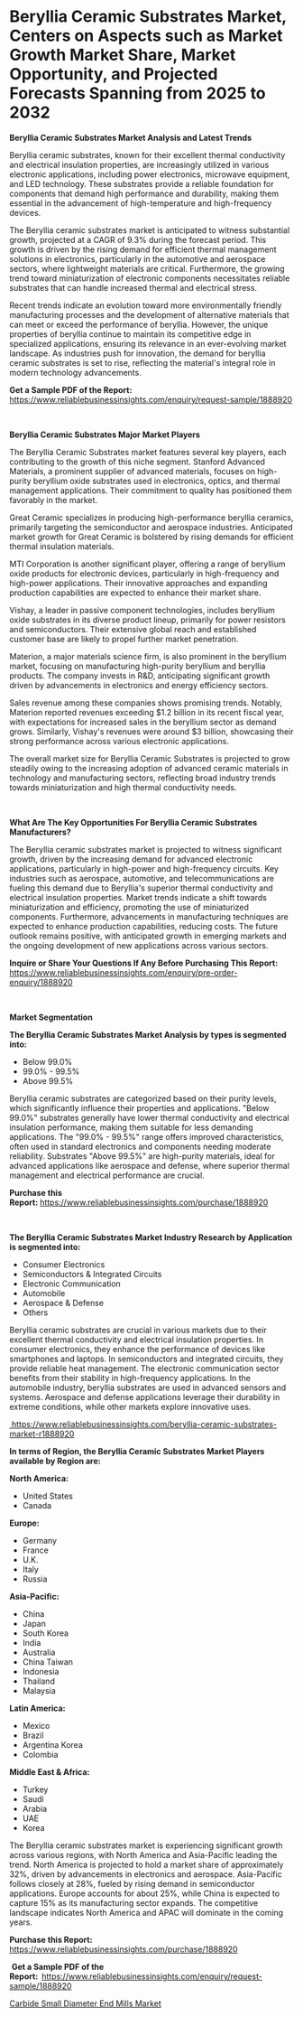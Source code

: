 <p><h1>Beryllia Ceramic Substrates Market, Centers on Aspects such as Market Growth Market Share, Market Opportunity, and Projected Forecasts Spanning from 2025 to 2032</h1></p><p><strong>Beryllia Ceramic Substrates Market Analysis and Latest Trends</strong></p>
<p><p>Beryllia ceramic substrates, known for their excellent thermal conductivity and electrical insulation properties, are increasingly utilized in various electronic applications, including power electronics, microwave equipment, and LED technology. These substrates provide a reliable foundation for components that demand high performance and durability, making them essential in the advancement of high-temperature and high-frequency devices.</p><p>The Beryllia ceramic substrates market is anticipated to witness substantial growth, projected at a CAGR of 9.3% during the forecast period. This growth is driven by the rising demand for efficient thermal management solutions in electronics, particularly in the automotive and aerospace sectors, where lightweight materials are critical. Furthermore, the growing trend toward miniaturization of electronic components necessitates reliable substrates that can handle increased thermal and electrical stress.</p><p>Recent trends indicate an evolution toward more environmentally friendly manufacturing processes and the development of alternative materials that can meet or exceed the performance of beryllia. However, the unique properties of beryllia continue to maintain its competitive edge in specialized applications, ensuring its relevance in an ever-evolving market landscape. As industries push for innovation, the demand for beryllia ceramic substrates is set to rise, reflecting the material's integral role in modern technology advancements.</p></p>
<p><strong>Get a Sample PDF of the Report:&nbsp;</strong> <a href="https://www.reliablebusinessinsights.com/enquiry/request-sample/1888920?utm_campaign=3350&utm_medium=2&utm_source=Github&utm_content=ia&utm_term=28032025&utm_id=beryllia-ceramic-substrates">https://www.reliablebusinessinsights.com/enquiry/request-sample/1888920</a></p>
<p>&nbsp;</p>
<p><strong>Beryllia Ceramic Substrates Major Market Players</strong></p>
<p><p>The Beryllia Ceramic Substrates market features several key players, each contributing to the growth of this niche segment. Stanford Advanced Materials, a prominent supplier of advanced materials, focuses on high-purity beryllium oxide substrates used in electronics, optics, and thermal management applications. Their commitment to quality has positioned them favorably in the market.</p><p>Great Ceramic specializes in producing high-performance beryllia ceramics, primarily targeting the semiconductor and aerospace industries. Anticipated market growth for Great Ceramic is bolstered by rising demands for efficient thermal insulation materials.</p><p>MTI Corporation is another significant player, offering a range of beryllium oxide products for electronic devices, particularly in high-frequency and high-power applications. Their innovative approaches and expanding production capabilities are expected to enhance their market share.</p><p>Vishay, a leader in passive component technologies, includes beryllium oxide substrates in its diverse product lineup, primarily for power resistors and semiconductors. Their extensive global reach and established customer base are likely to propel further market penetration.</p><p>Materion, a major materials science firm, is also prominent in the beryllium market, focusing on manufacturing high-purity beryllium and beryllia products. The company invests in R&D, anticipating significant growth driven by advancements in electronics and energy efficiency sectors.</p><p>Sales revenue among these companies shows promising trends. Notably, Materion reported revenues exceeding $1.2 billion in its recent fiscal year, with expectations for increased sales in the beryllium sector as demand grows. Similarly, Vishay's revenues were around $3 billion, showcasing their strong performance across various electronic applications.</p><p>The overall market size for Beryllia Ceramic Substrates is projected to grow steadily owing to the increasing adoption of advanced ceramic materials in technology and manufacturing sectors, reflecting broad industry trends towards miniaturization and high thermal conductivity needs.</p></p>
<p>&nbsp;</p>
<p><strong>What Are The Key Opportunities For Beryllia Ceramic Substrates Manufacturers?</strong></p>
<p><p>The Beryllia ceramic substrates market is projected to witness significant growth, driven by the increasing demand for advanced electronic applications, particularly in high-power and high-frequency circuits. Key industries such as aerospace, automotive, and telecommunications are fueling this demand due to Beryllia's superior thermal conductivity and electrical insulation properties. Market trends indicate a shift towards miniaturization and efficiency, promoting the use of miniaturized components. Furthermore, advancements in manufacturing techniques are expected to enhance production capabilities, reducing costs. The future outlook remains positive, with anticipated growth in emerging markets and the ongoing development of new applications across various sectors.</p></p>
<p><strong>Inquire or Share Your Questions If Any Before Purchasing This Report:</strong> <a href="https://www.reliablebusinessinsights.com/enquiry/pre-order-enquiry/1888920?utm_campaign=3350&utm_medium=2&utm_source=Github&utm_content=ia&utm_term=28032025&utm_id=beryllia-ceramic-substrates">https://www.reliablebusinessinsights.com/enquiry/pre-order-enquiry/1888920</a></p>
<p>&nbsp;</p>
<p><strong>Market Segmentation</strong></p>
<p><strong>The Beryllia Ceramic Substrates Market Analysis by types is segmented into:</strong></p>
<p><ul><li>Below 99.0%</li><li>99.0% - 99.5%</li><li>Above 99.5%</li></ul></p>
<p><p>Beryllia ceramic substrates are categorized based on their purity levels, which significantly influence their properties and applications. "Below 99.0%" substrates generally have lower thermal conductivity and electrical insulation performance, making them suitable for less demanding applications. The "99.0% - 99.5%" range offers improved characteristics, often used in standard electronics and components needing moderate reliability. Substrates "Above 99.5%" are high-purity materials, ideal for advanced applications like aerospace and defense, where superior thermal management and electrical performance are crucial.</p></p>
<p><strong>Purchase this Report:&nbsp;</strong><a href="https://www.reliablebusinessinsights.com/purchase/1888920?utm_campaign=3350&utm_medium=2&utm_source=Github&utm_content=ia&utm_term=28032025&utm_id=beryllia-ceramic-substrates">https://www.reliablebusinessinsights.com/purchase/1888920</a></p>
<p>&nbsp;</p>
<p><strong>The Beryllia Ceramic Substrates Market Industry Research by Application is segmented into:</strong></p>
<p><ul><li>Consumer Electronics</li><li>Semiconductors & Integrated Circuits</li><li>Electronic Communication</li><li>Automobile</li><li>Aerospace & Defense</li><li>Others</li></ul></p>
<p><p>Beryllia ceramic substrates are crucial in various markets due to their excellent thermal conductivity and electrical insulation properties. In consumer electronics, they enhance the performance of devices like smartphones and laptops. In semiconductors and integrated circuits, they provide reliable heat management. The electronic communication sector benefits from their stability in high-frequency applications. In the automobile industry, beryllia substrates are used in advanced sensors and systems. Aerospace and defense applications leverage their durability in extreme conditions, while other markets explore innovative uses.</p></p>
<p><a href="https://www.reliablebusinessinsights.com/beryllia-ceramic-substrates-market-r1888920?utm_campaign=3350&utm_medium=2&utm_source=Github&utm_content=ia&utm_term=28032025&utm_id=beryllia-ceramic-substrates">&nbsp;https://www.reliablebusinessinsights.com/beryllia-ceramic-substrates-market-r1888920</a></p>
<p><strong>In terms of Region, the Beryllia Ceramic Substrates Market Players available by Region are:</strong></p>
<p>
    <p> <strong> North America: </strong>
        <ul>
            <li>United States</li>
            <li>Canada</li>
        </ul>
        </p> 
    <p> <strong> Europe: </strong>
        <ul>
            <li>Germany</li>
            <li>France</li>
            <li>U.K.</li>
            <li>Italy</li>
            <li>Russia</li>
        </ul>
        </p> 
    <p> <strong> Asia-Pacific: </strong>
        <ul>
            <li>China</li>
            <li>Japan</li>
            <li>South Korea</li>
            <li>India</li>
            <li>Australia</li>
            <li>China Taiwan</li>
            <li>Indonesia</li>
            <li>Thailand</li>
            <li>Malaysia</li>
        </ul>
        </p> 
    <p> <strong> Latin America: </strong>
        <ul>
            <li>Mexico</li>
            <li>Brazil</li>
            <li>Argentina Korea</li>
            <li>Colombia</li>
        </ul>
        </p> 
    <p> <strong> Middle East & Africa: </strong>
        <ul>
            <li>Turkey</li>
            <li>Saudi</li>
            <li>Arabia</li>
            <li>UAE</li>
            <li>Korea</li>
        </ul>
    </p>
    </p>
<p><p>The Beryllia ceramic substrates market is experiencing significant growth across various regions, with North America and Asia-Pacific leading the trend. North America is projected to hold a market share of approximately 32%, driven by advancements in electronics and aerospace. Asia-Pacific follows closely at 28%, fueled by rising demand in semiconductor applications. Europe accounts for about 25%, while China is expected to capture 15% as its manufacturing sector expands. The competitive landscape indicates North America and APAC will dominate in the coming years.</p></p>
<p><strong>Purchase this Report: </strong><a href="https://www.reliablebusinessinsights.com/purchase/1888920?utm_campaign=3350&utm_medium=2&utm_source=Github&utm_content=ia&utm_term=28032025&utm_id=beryllia-ceramic-substrates">https://www.reliablebusinessinsights.com/purchase/1888920</a></p>
<p>&nbsp;<strong>Get a Sample PDF of the Report:&nbsp;&nbsp;</strong><a href="https://www.reliablebusinessinsights.com/enquiry/request-sample/1888920?utm_campaign=3350&utm_medium=2&utm_source=Github&utm_content=ia&utm_term=28032025&utm_id=beryllia-ceramic-substrates">https://www.reliablebusinessinsights.com/enquiry/request-sample/1888920</a></p>
<p><strong></strong></p>
<p><p><a href="https://github.com/sharphadan/Market-Research-Report-List-1/blob/main/carbide-small-diameter-end-mills-market.md?utm_campaign=3350&utm_medium=2&utm_source=Github&utm_content=ia&utm_term=28032025&utm_id=beryllia-ceramic-substrates">Carbide Small Diameter End Mills Market</a></p></p>